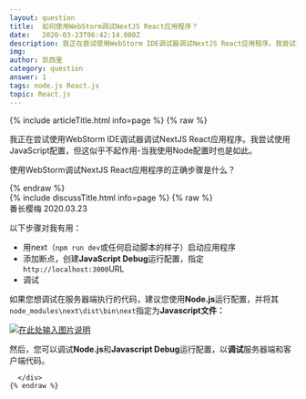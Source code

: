 ```yaml
---
layout: question
title:  如何使用WebStorm调试NextJS React应用程序？
date:   2020-03-23T06:42:14.000Z
description: 我正在尝试使用WebStorm IDE调试器调试NextJS React应用程序。我尝试使用JavaScript配置，但这似乎不起作用-当我使用Node配...
img: 
author: 凯西里
category: question
answer: 1
tags: node.js React.js
topic: React.js
---
```

<div class="article-root">
  <div class="article">
    {% include articleTitle.html info=page %}
    {% raw %}
    <div class="article-content"><p><font style="vertical-align: inherit;"><font style="vertical-align: inherit;">我正在尝试使用WebStorm IDE调试器调试NextJS React应用程序。</font><font style="vertical-align: inherit;">我尝试使用JavaScript配置，但这似乎不起作用-当我使用Node配置时也是如此。</font></font></p>

<p><font style="vertical-align: inherit;"><font style="vertical-align: inherit;">使用WebStorm调试NextJS React应用程序的正确步骤是什么？</font></font></p></div>
    {% endraw %}
  </div>

  <div class="discuss-wrapper">
    {% include discussTitle.html info=page %}
    {% raw %}
    <div class="discuss-item">
        <div class="discuss-parent">
          <div class="discuss-meta">
            <span class="discuss-user">番长樱梅</span>
            <span class="discuss-time">2020.03.23</span>
          </div>
          <div class="discuss-comment"><p><font style="vertical-align: inherit;"><font style="vertical-align: inherit;">以下步骤对我有用：</font></font></p>

<ul>
<li><font style="vertical-align: inherit;"><font style="vertical-align: inherit;">用next（</font></font><code>npm run dev</code><font style="vertical-align: inherit;"><font style="vertical-align: inherit;">或任何启动脚本的样子）</font><font style="vertical-align: inherit;">启动应用程序</font></font></li>
<li><font style="vertical-align: inherit;"><font style="vertical-align: inherit;">添加断点，创建</font></font><strong><font style="vertical-align: inherit;"><font style="vertical-align: inherit;">JavaScript Debug</font></font></strong><font style="vertical-align: inherit;"><font style="vertical-align: inherit;">运行配置，指定</font></font><code>http://localhost:3000</code><font style="vertical-align: inherit;"><font style="vertical-align: inherit;">URL</font></font></li>
<li><font style="vertical-align: inherit;"><font style="vertical-align: inherit;">调试</font></font></li>
</ul>

<p><font style="vertical-align: inherit;"><font style="vertical-align: inherit;">如果您想调试在服务器端执行的代码，建议您使用</font></font><strong><font style="vertical-align: inherit;"><font style="vertical-align: inherit;">Node.js</font></font></strong><font style="vertical-align: inherit;"><font style="vertical-align: inherit;">运行配置，并将其</font></font><code>node_modules\next\dist\bin\next</code><font style="vertical-align: inherit;"><font style="vertical-align: inherit;">指定为</font></font><strong><font style="vertical-align: inherit;"><font style="vertical-align: inherit;">Javascript文件：</font></font></strong> </p>

<p><a href="https://i.stack.imgur.com/MKbDF.png" rel="noreferrer"><img src="https://i.stack.imgur.com/MKbDF.png" alt="在此处输入图片说明"></a></p>

<p><font style="vertical-align: inherit;"><font style="vertical-align: inherit;">然后，您可以调试</font></font><strong><font style="vertical-align: inherit;"><font style="vertical-align: inherit;">Node.js</font></font></strong><font style="vertical-align: inherit;"><font style="vertical-align: inherit;">和</font></font><strong><font style="vertical-align: inherit;"><font style="vertical-align: inherit;">Javascript Debug</font></font></strong><font style="vertical-align: inherit;"><font style="vertical-align: inherit;">运行配置，以</font><strong><font style="vertical-align: inherit;">调试</font></strong><font style="vertical-align: inherit;">服务器端和客户端代码。</font></font></p></div>
        </div>
        
      </div>
    {% endraw %}
  </div>
<div>
